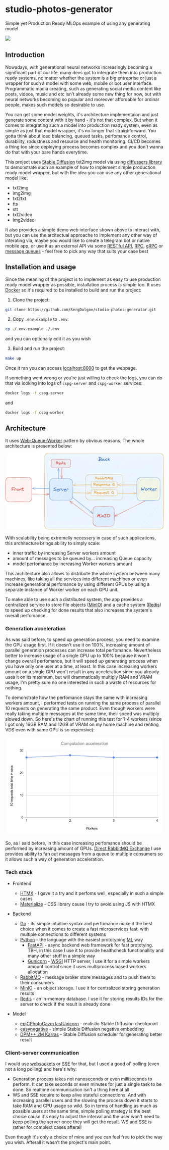 # studio-photos-generator

Simple yet Production Ready MLOps example of using any generating model

 <img src="./assets/demo.mp4"/>

## Introduction

Nowadays, with generational neural networks increasingly becoming a significant part of our life, many devs got to intergrate them into production ready systems, no matter whether the system is a big entreprise or just a wrapper for such a model with some web, mobile or bot user interface. Programmatic madia creating, such as generating social media content like posts, videos, music and etc isn't already some new thing for now, but with neural networks becoming so popular and moreover affordable for ordinar people, makes such models so desirable to use.

You can get some model weights, it's architecture implementaion and just generate some content with it by hand - it's not that complex. But when it comes to integrating such a model into production ready system, even as simple as just that model wrapper, it's no longer that straighforward. You gotta think about load balancing, queued tasks, perfomance control, durability, rodustness and resource and health monitoring. CI/CD becomes a thing too since deploying process becomes complex and you don't wanna do that with your bare hands everytime.

This project uses [Stable Diffusion](https://huggingface.co/spaces/stabilityai/stable-diffusion) txt2img model via using [diffussers library](https://github.com/huggingface/diffusers) to demonstrate such an example of how to implement simple production ready model wrapper, but with the idea you can use any other generational model like:

- txt2img
- img2img
- txt2txt
- tts
- stt
- txt2video
- img2video

It also provides a simple demo web interface shown above to interact with, but you can use the arcitectual approache to implement any other way of interating via, maybe you would like to create a telegram bot or native mobile app, or use it as an external API via some [RESTful API](https://en.wikipedia.org/wiki/REST), [RPC](https://en.wikipedia.org/wiki/Remote_procedure_call), [gRPC](https://en.wikipedia.org/wiki/GRPC) or [message queues](https://en.wikipedia.org/wiki/Message_queue) - feel free to pick any way that suits your case best

## Installation and usage

Since the meaning of the project is to implement as easy to use production ready model wrapper as possible, installation process is simple too. It uses [Docker](https://www.docker.com/) so it's required to be installed to build and run the project:

1. Clone the project:

```sh
git clone https://github.com/SergDolgov/studio-photos-generator.git
```

2. Copy `.env.example` to `.env`:

```sh
cp ./.env.example ./.env
```

and you can optionally edit it as you wish

3. Build and run the project:

```sh
make up
```

Once it ran you can access [localhost:8000](http://localhost:8000) to get the webpage.

If something went wrong or you're just willing to check the logs, you can do that via looking into logs of `cspg-server` and `cspg-worker` services:

```sh
docker logs -f cspg-server
```

and

```sh
docker logs -f cspg-worker
```

## Architecture

It uses [Web-Queue-Worker](https://learn.microsoft.com/en-us/azure/architecture/guide/architecture-styles/web-queue-worker) pattern by obvious reasons. The whole architecture is presented below:

<img src="./assets/architecture.png"/>

With scalability being extremelly necessery in case of such applications, this architecture brings ability to simply scale:

- inner traffic by increasing Server workers amount
- amount of messages to be queued by... increasing Queue capacity
- model perfomance by increasing Worker workers amount

This architecture also allows to distribute the whole system between many machines, like taking all the services into different machines or even increase generational perfomance by using different GPUs by using a separate instance of Worker worker on each GPU unit.

To make able to use such a distributed system, the app provides a centralized service to store file objects ([MinIO](https://min.io/)) and a cache system ([Redis](https://redis.io/)) to speed up checking for done results that also increases the system's overall perfomance.

### Generation acceleration

As was said before, to speed up generation process, you need to examine the GPU usage first. If it doesn't use it on 100%, increasing amount of parallel generation processes can increase total perfomance. Nevertheless better to increase usage of a single GPU up to 100% because it won't change overall perfomance, but it will speed up generating process when you have only one user at a time, at least. In this case increasing workers amount on a single GPU won't result in any acceleration since you already uses it on its maximum, but will drammatically multiply RAM and VRAM usage, I'm pretty sure no one interested in such a waste of resources for nothing.

To demonstrate how the perfomance stays the same with increasing workers amount, I performed tests on running the same process of parallel 10 requests on generating the same product. Even though workers were really taking multiple messages at the same time, their speed was multiply slowed down. So here's the chart of running this test for 1-4 workers (since I got only 16GB RAM and 12GB of VRAM on my home machine and renting VDS even with same GPU is so expensive):

<img src="./assets/workers.png"/>

So, as I said before, in this case increasing perfomance should be performed by increasing amount of GPUs. [Direct RabbitMQ Exchange](https://www.rabbitmq.com/tutorials/amqp-concepts.html#exchange-direct) I use provides ability to fan out messages from a queue to multiple consumers so it allows such a way of generation acceleration.

### Tech stack

- Frontend
  - [HTMX](https://htmx.org/) - I gave it a try and it perfoms well, especially in such a simple cases
  - [Materialize](https://materializecss.com/) - CSS library cause I try to avoid using JS with HTMX

- Backend
  - [Go](https://go.dev/) - its simple intuitive syntax and perfomance make it the best choice when it comes to create a fast microservices fast, with multiple connections to different systems
  - [Python](https://www.python.org/) - the language with the easiest prototyping [ML](https://en.wikipedia.org/wiki/Machine_learning) way
    - [FastAPI](https://fastapi.tiangolo.com/) - async backend web framework for fast prototying. TBH, in this case I use it to provide healthcheck functionallity and many other stuff in a simple way
    - [Gunicorn](https://gunicorn.org/) - [WSGI](https://ru.wikipedia.org/wiki/WSGI) HTTP server, I use it for a simple workers amount control since it uses multiprocess based workers allocation
  - [RabbitMQ](https://www.rabbitmq.com/) - message broker store messages and to push them to their consumers
  - [MinIO](https://min.io/) - an object storage. I use it for centralized storing generation results
  - [Redis](https://redis.io/) - an in-memory database. I use it for storing results IDs for the server to check if the result is already done

- Model
  * [epiCPhotoGazm lastUnicorn](https://huggingface.co/jzli/epiCPhotoGasm-last-unicorn) - realistic Stable Diffusion checkpoint
  * [easynegative](https://huggingface.co/embed/EasyNegative) - simple Stable Diffusion negative embedding
  * [DPM++ 2M Karras](https://huggingface.co/docs/diffusers/api/schedulers/overview) - Stable Diffusion scheduler for generating better result

### Client-server communication

I would use [websockets](https://en.wikipedia.org/wiki/WebSocket) or [SSE](https://en.wikipedia.org/wiki/Server-sent_events) for that, but I used a good ol' polling (even not a long polling) and here's why:

- Generation process takes not nanoseconds or even milliseconds to perform. It can take seconds or even minutes for just a single task to be done. So realtime communication isn't a thing here at all
- WS and SSE require to keep alive stateful connections. And with increasing parallel users and the slowing the process down it starts to take RAM and CPU usage so wild. So in terms of handling as much as possible users at the same time, simple polling strategy is the best choice cause it's easy to adjust the interval and the user won't need to keep polling the server once they will get the result. WS and SSE is rather for complext cases afterall

Even though it's only a choice of mine and you can feel free to pick the way you wish. Afterall it wasn't the project's main point.
